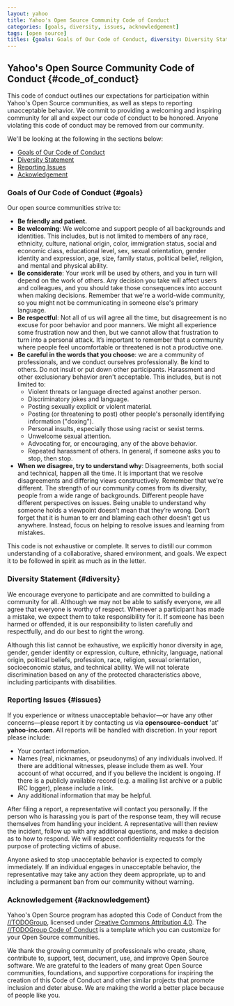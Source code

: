 ```yaml
---
layout: yahoo
title: Yahoo's Open Source Community Code of Conduct
categories: [goals, diversity, issues, acknowledgement]
tags: [open source]
titles: {goals: Goals of Our Code of Conduct, diversity: Diversity Statement, issues: Reporting Issues, acknowledgement: Ackowledgement}
---
```



## Yahoo's Open Source Community Code of Conduct  {#code_of_conduct}

This code of conduct outlines our expectations for participation within Yahoo's Open Source communities, as well as steps to reporting unacceptable behavior. We commit to providing a welcoming and inspiring community for all and expect our code of conduct to be honored. Anyone violating this code of conduct may be removed from our community.

We'll be looking at the following in the sections below:

* [Goals of Our Code of Conduct](#goals)
* [Diversity Statement](#diversity)
* [Reporting Issues](#issues)
* [Ackowledgement](#acknowledgement)

### Goals of Our Code of Conduct {#goals}

Our open source communities strive to:

* **Be friendly and patient.**
* **Be welcoming**: We welcome and support people of all backgrounds and identities. This includes, but is not limited to members of any race, ethnicity, culture, national origin, color, immigration status, social and economic class, educational level, sex, sexual orientation, gender identity and expression, age, size, family status, political belief, religion, and mental and physical ability.
* **Be considerate**: Your work will be used by others, and you in turn will depend on the work of others. Any decision you take will affect users and colleagues, and you should take those consequences into account when making decisions. Remember that we're a world-wide community, so you might not be communicating in someone else's primary language.
* **Be respectful**:  Not all of us will agree all the time, but disagreement is no excuse for poor behavior and poor manners. We might all experience some frustration now and then, but we cannot allow that frustration to turn into a personal attack. It’s important to remember that a community where people feel uncomfortable or threatened is not a productive one.
* **Be careful in the words that you choose**: we are a community of professionals, and we conduct ourselves professionally. Be kind to others. Do not insult or put down other participants. Harassment and other exclusionary behavior aren't acceptable. This includes, but is not limited to:
  * Violent threats or language directed against another person.
  * Discriminatory jokes and language.
  * Posting sexually explicit or violent material.
  * Posting (or threatening to post) other people's personally identifying information ("doxing").
  * Personal insults, especially those using racist or sexist terms.
  * Unwelcome sexual attention.
  * Advocating for, or encouraging, any of the above behavior.
  * Repeated harassment of others. In general, if someone asks you to stop, then stop.
* **When we disagree, try to understand why**: Disagreements, both social and technical, happen all the time. It is important that we resolve disagreements and differing views constructively. Remember that we’re different. The strength of our community comes from its diversity, people from a wide range of backgrounds. Different people have different perspectives on issues. Being unable to understand why someone holds a viewpoint doesn’t mean that they’re wrong. Don’t forget that it is human to err and blaming each other doesn’t get us anywhere. Instead, focus on helping to resolve issues and learning from mistakes.

This code is not exhaustive or complete. It serves to distill our common understanding of a collaborative, shared environment, and goals. We expect it to be followed in spirit as much as in the letter.


### Diversity Statement {#diversity}

We encourage everyone to participate and are committed to building a community for all. Although we may not be able to satisfy everyone, we all agree that everyone is worthy of respect. Whenever a participant has made a mistake, we expect them to take responsibility for it. If someone has been harmed or offended, it is our responsibility to listen carefully and respectfully, and do our best to right the wrong.

Although this list cannot be exhaustive, we explicitly honor diversity in age, gender, gender identity or expression, culture, ethnicity, language, national origin, political beliefs, profession, race, religion, sexual orientation, socioeconomic status, and technical ability. We will not tolerate discrimination based on any of the protected characteristics above, including participants with disabilities.


### Reporting Issues {#issues}

If you experience or witness unacceptable behavior—or have any other concerns—please report it by contacting us via **opensource-conduct** 'at' **yahoo-inc.com**. All reports will be handled with discretion. In your report please include:

- Your contact information.
- Names (real, nicknames, or pseudonyms) of any individuals involved. If there are additional witnesses, please include them as well. Your account of what occurred, and if you believe the incident is ongoing. If there is a publicly available record (e.g. a mailing list archive or a public IRC logger), please include a link.
- Any additional information that may be helpful.

After filing a report, a representative will contact you personally. If the person who is harassing you is part of the response team, they will recuse themselves from handling your incident. A representative will then review the incident, follow up with any additional questions, and make a decision as to how to respond. We will respect confidentiality requests for the purpose of protecting victims of abuse.

Anyone asked to stop unacceptable behavior is expected to comply immediately. If an individual engages in unacceptable behavior, the representative may take any action they deem appropriate, up to and including a permanent ban from our community without warning.

### Acknowledgement {#acknowledgement}

Yahoo's Open Source program has adopted this Code of Conduct from the [//TODOGroup](https://todogroup.org), licensed under [Creative Commons Attribution 4.0](https://github.com/todogroup/opencodeofconduct/blob/gh-pages/LICENSE). The [//TODOGroup Code of Conduct](https://github.com/todogroup/opencodeofconduct) is a template which you can customize for your Open Source communities.

We thank the growing community of professionals who create, share, contribute to, support, test, document, use, and improve Open Source software. We are grateful to the leaders of many great Open Source communities, foundations, and supportive corporations for inspiring the creation of this Code of Conduct and other similar projects that promote inclusion and deter abuse. We are making the world a better place because of people like you. 
